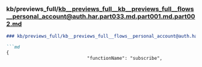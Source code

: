 ### kb/previews_full/kb__previews_full__kb__previews_full__flows__personal_account@auth.har.part033.md.part001.md.part002.md

```md
### kb/previews_full/kb__previews_full__flows__personal_account@auth.har.part033.md.part001.md (part 002)

```md
{
                              "functionName": "subscribe",
                      
```

```

```
